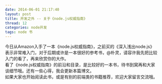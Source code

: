 ```yaml
---
date: 2014-06-01 21:17:40
layout: post
title: 开发之外 -- 关于《node.js权威指南》
thread: 12
categories: node开发
tags: node 书 
---
```


今日从Amazon入手了一本《node.js权威指南》，之前买的《深入浅出node.js》表示非常难入门，对于后期或许是一本很好的参考书，@朴灵，请容许我先把比较入门的看了，再来欣赏你的大作。
<br/>看了《node.js权威指南》的前沿和目录，是比较好的一本书，待书到窝再和大家谈细节哦。还有一些心得，我会更新本篇博文。
<br/>如果大家也开始阅读此书，或是有别的前端类的书籍推荐，欢迎大家留言交流哦。
